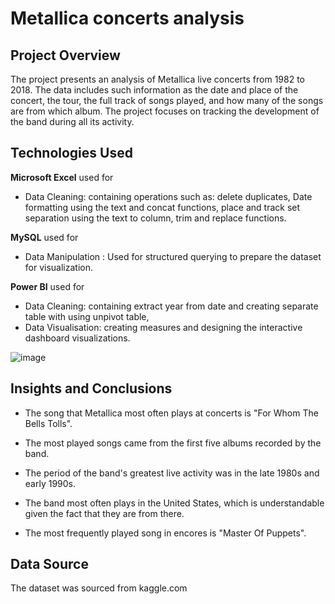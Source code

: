 #  Metallica concerts analysis

 ## Project Overview
 
The project presents an analysis of Metallica live concerts from 1982 to 2018. The data includes such information as the date and place of the concert, the tour, the full track of songs played, and how many of the songs are from which album. The project focuses on tracking the development of the band during all its activity.

## Technologies Used

**Microsoft Excel** used for
- Data Cleaning: containing operations such as: delete duplicates, Date formatting using the text and concat functions, place and track set separation using the text to column, trim and replace functions.

**MySQL** used for
- Data Manipulation : Used for structured querying to prepare the dataset for visualization.
  
**Power BI** used for
- Data Cleaning: containing extract year from date and creating separate table with using unpivot table,
- Data Visualisation: creating measures and designing the interactive dashboard visualizations.
  
![image](https://github.com/user-attachments/assets/6e35118f-c9e3-4ae6-b65f-64e5b08028b9)


## Insights and Conclusions

- The song that Metallica most often plays at concerts is "For Whom The Bells Tolls".

- The most played songs came from the first five albums recorded by the band.

- The period of the band's greatest live activity was in the late 1980s and early 1990s.

- The band most often plays in the United States, which is understandable given the fact that they are from there.

- The most frequently played song in encores is "Master Of Puppets".

## Data Source
    
The dataset was sourced from kaggle.com
